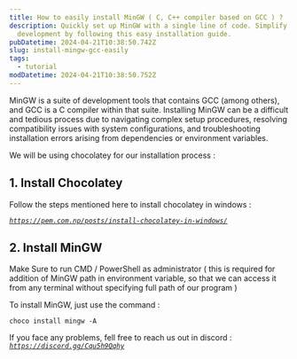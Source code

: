 ```yaml
---
title: How to easily install MinGW ( C, C++ compiler based on GCC ) ?
description: Quickly set up MinGW with a single line of code. Simplify C/C++
  development by following this easy installation guide.
pubDatetime: 2024-04-21T10:38:50.742Z
slug: install-mingw-gcc-easily
tags:
  - tutorial
modDatetime: 2024-04-21T10:38:50.752Z
---
```


<!--StartFragment-->

MinGW is a suite of development tools that contains GCC (among others), and GCC is a C compiler within that suite. Installing MinGW can be a difficult and tedious process due to navigating complex setup procedures, resolving compatibility issues with system configurations, and troubleshooting installation errors arising from dependencies or environment variables.

We will be using chocolatey for our installation process :

## 1. Install Chocolatey

Follow the steps mentioned here to install chocolatey in windows :

_[`https://pem.com.np/posts/install-chocolatey-in-windows/`](https://pem.com.np/posts/install-chocolatey-in-windows/)_

## 2. Install MinGW

Make Sure to run CMD / PowerShell as administrator ( this is required for addition of MinGW path in environment variable, so that we can access it from any terminal without specifying full path of our program )

To install MinGW, just use the command :

`choco install mingw -A`

If you face any problems, fell free to reach us out in discord : _[`https://discord.gg/Cqu5h9Qqhy`](https://discord.gg/Cqu5h9Qqhy)_

<!--EndFragment-->
